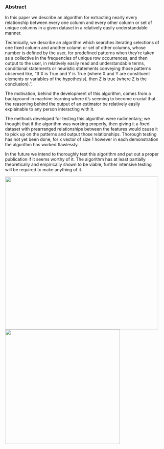### Abstract

In this paper we describe an algorithm for extracting nearly every
relationship between every one column and every other column or
set of unique columns in a given dataset in a relatively easily
understandable manner.

Technically, we describe an algorithm which searches iterating
selections of one fixed column and another column or set of other
columns, whose number is defined by the user, for predefined
patterns when they’re taken as a collective in the frequencies of
unique row occurrences, and then output to the user, in relatively
easily read and understandable terms, conditional statements or
heuristic statements conveying those patterns observed like, “If X
is True and Y is True (where X and Y are constituent elements or
variables of the hypothesis), then Z is true (where Z is the
conclusion).”.

The motivation, behind the development of this algorithm, comes
from a background in machine learning where it’s seeming to
become crucial that the reasoning behind the output of an
estimator be relatively easily explainable to any person interacting
with it.

The methods developed for testing this algorithm were
rudimentary; we thought that if the algorithm was working
properly, then giving it a fixed dataset with prearranged
relationships between the features would cause it to pick up on the
patterns and output those relationships.
Thorough testing has not yet been done, for x vector of size 1
however in each demonstration the algorithm has worked
flawlessly.

In the future we intend to thoroughly test this algorithm and put
out a proper publication if it seems worthy of it.
The algorithm has at least partially theoretically and empirically
shown to be viable, further intensive testing will be required to
make anything of it.

<img width=500 align="center" alt="" src="https://github.com/user-attachments/assets/1bcd57bb-36e0-463f-820d-85960e7649a5"></img>
<img width=375 align="center" alt="" src="https://github.com/user-attachments/assets/e19c38ba-2270-4472-bd00-bc325d928c7d"></img>

